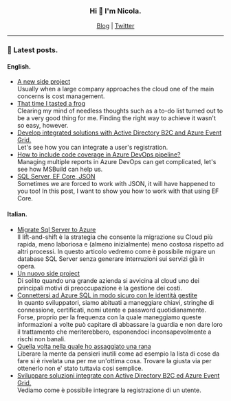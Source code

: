 <h3 align=center>Hi 👋 I'm Nicola.</h3>

<div align=center>
    <a href="https://binick.blog">Blog</a> |
    <a href="https://twitter.com/nbiancolini">Twitter</a>
</div>

<hr/>

### 📗 Latest posts.

#### English.
<!--START_SECTION:personal-blog-en-->
- [A new side project](https:&#x2F;&#x2F;binick.blog&#x2F;2022&#x2F;03&#x2F;29&#x2F;cloud-governance&#x2F;)  
Usually when a large company approaches the cloud one of the main concerns is cost management.
- [That time I tasted a frog](https:&#x2F;&#x2F;binick.blog&#x2F;2022&#x2F;02&#x2F;18&#x2F;daily-milestone&#x2F;)  
Clearing my mind of needless thoughts such as a to-do list turned out to be a very good thing for me. Finding the right way to achieve it wasn&#39;t so easy, however.
- [Develop integrated solutions with Active Directory B2C and Azure Event Grid.](https:&#x2F;&#x2F;binick.blog&#x2F;2022&#x2F;01&#x2F;08&#x2F;aadb2c-subscribe-to-user-registration-event&#x2F;)  
Let&#39;s see how you can integrate a user&#39;s registration.
- [How to include code coverage in Azure DevOps pipeline?](https:&#x2F;&#x2F;binick.blog&#x2F;2021&#x2F;01&#x2F;02&#x2F;azure-devops-code-coverage&#x2F;)  
Managing multiple reports in Azure DevOps can get complicated, let&#39;s see how MSBuild can help us.
- [SQL Server, EF Core, JSON](https:&#x2F;&#x2F;binick.blog&#x2F;2020&#x2F;10&#x2F;22&#x2F;sqlserver-efcore-json&#x2F;)  
Sometimes we are forced to work with JSON, it will have happened to you too! In this post, I want to show you how to work with that using EF Core.
<!--END_SECTION:personal-blog-en-->

#### Italian.
<!--START_SECTION:personal-blog-it-->
- [Migrate Sql Server to Azure](https:&#x2F;&#x2F;binick.blog&#x2F;it&#x2F;2022&#x2F;04&#x2F;14&#x2F;migrate-sql-server-to-azure&#x2F;)  
Il lift-and-shift è la strategia che consente la migrazione su Cloud più rapida, meno laboriosa e (almeno inizialmente) meno costosa rispetto ad altri processi.
In questo articolo vedremo come è possibile migrare un database SQL Server senza generare interruzioni sui servizi già in opera.
- [Un nuovo side project](https:&#x2F;&#x2F;binick.blog&#x2F;it&#x2F;2022&#x2F;03&#x2F;29&#x2F;cloud-governance&#x2F;)  
Di solito quando una grande azienda si avvicina al cloud uno dei principali motivi di preoccupazione è la gestione dei costi.
- [Connettersi ad Azure SQL in modo sicuro con le identità gestite](https:&#x2F;&#x2F;binick.blog&#x2F;it&#x2F;2022&#x2F;03&#x2F;15&#x2F;connect-to-azuresql-with-managed-identities&#x2F;)  
In quanto sviluppatori, siamo abituati a maneggiare chiavi, stringhe di connessione, certificati, nomi utente e password quotidianamente. Forse, proprio per la frequenza con la quale maneggiamo queste informazioni a volte può capitare di abbassare la guardia e non dare loro il trattamento che meriterebbero, esponendoci inconsapevolmente a rischi non banali.
- [Quella volta nella quale ho assaggiato una rana](https:&#x2F;&#x2F;binick.blog&#x2F;it&#x2F;2022&#x2F;02&#x2F;18&#x2F;daily-milestone&#x2F;)  
Liberare la mente da pensieri inutili come ad esempio la lista di cose da fare si è rivelata una per me un&#39;ottima cosa. Trovare la giusta via per ottenerlo non e&#39; stato tuttavia cosi semplice.
- [Sviluppare soluzioni integrate con Active Directory B2C ed Azure Event Grid.](https:&#x2F;&#x2F;binick.blog&#x2F;it&#x2F;2022&#x2F;01&#x2F;08&#x2F;aadb2c-subscribe-to-user-registration-event&#x2F;)  
Vediamo come è possibile integrare la registrazione di un utente.
<!--END_SECTION:personal-blog-it-->
